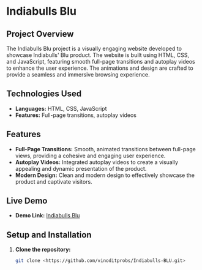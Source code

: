 # Indiabulls Blu

## Project Overview

The Indiabulls Blu project is a visually engaging website developed to showcase Indiabulls' Blu product. The website is built using HTML, CSS, and JavaScript, featuring smooth full-page transitions and autoplay videos to enhance the user experience. The animations and design are crafted to provide a seamless and immersive browsing experience.

## Technologies Used

- **Languages:** HTML, CSS, JavaScript
- **Features:** Full-page transitions, autoplay videos

## Features

- **Full-Page Transitions:** Smooth, animated transitions between full-page views, providing a cohesive and engaging user experience.
- **Autoplay Videos:** Integrated autoplay videos to create a visually appealing and dynamic presentation of the product.
- **Modern Design:** Clean and modern design to effectively showcase the product and captivate visitors.

## Live Demo

- **Demo Link:** [Indiabulls Blu](https://www.madebysparkt.com/indiabulls/blu/)

## Setup and Installation

1. **Clone the repository:**
   ```bash
   git clone <https://github.com/vinoditprobs/Indiabulls-BLU.git>
